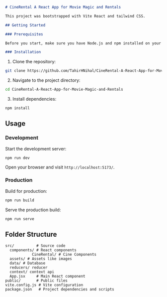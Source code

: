 ```markdown
# CineRental A React App for Movie Magic and Rentals

This project was bootstrapped with Vite React and tailwind CSS.

## Getting Started

### Prerequisites

Before you start, make sure you have Node.js and npm installed on your machine.

### Installation
```

1. Clone the repository:

```bash
git clone https://github.com/TahirHNihal/CineRental-A-React-App-for-Movie-Magic-and-Rentals.git
```

2. Navigate to the project directory:

```bash
cd CineRental-A-React-App-for-Movie-Magic-and-Rentals
```

3. Install dependencies:

```bash
npm install
```

## Usage

### Development

Start the development server:

```bash
npm run dev
```

Open your browser and visit `http://localhost:5173/`.

### Production

Build for production:

```bash
npm run build
```

Serve the production build:

```bash
npm run serve
```

## Folder Structure

```
src/          # Source code
  components/ # React components
            CineRental/ # Cine Components
  assets/ # Assets like images
  data/ # Database
  reducers/ reducer
  context/ context api
  App.jsx     # Main React component
public/       # Public files
vite.config.js # Vite configuration
package.json   # Project dependencies and scripts
```
